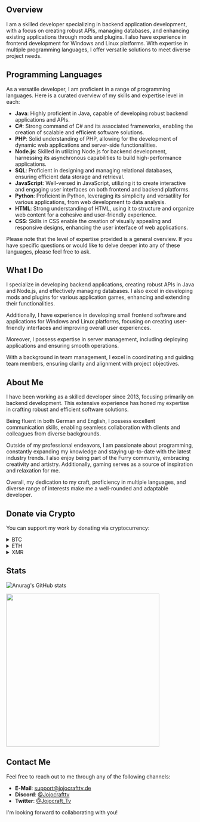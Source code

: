 ## Overview

I am a skilled developer specializing in backend application development, with a focus on creating robust APIs, managing databases, and enhancing existing applications through mods and plugins. I also have experience in frontend development for Windows and Linux platforms. With expertise in multiple programming languages, I offer versatile solutions to meet diverse project needs.

## Programming Languages

As a versatile developer, I am proficient in a range of programming languages. Here is a curated overview of my skills and expertise level in each:

- **Java**: Highly proficient in Java, capable of developing robust backend applications and APIs.
- **C#**: Strong command of C# and its associated frameworks, enabling the creation of scalable and efficient software solutions.
- **PHP**: Solid understanding of PHP, allowing for the development of dynamic web applications and server-side functionalities.
- **Node.js**: Skilled in utilizing Node.js for backend development, harnessing its asynchronous capabilities to build high-performance applications.
- **SQL**: Proficient in designing and managing relational databases, ensuring efficient data storage and retrieval.
- **JavaScript**: Well-versed in JavaScript, utilizing it to create interactive and engaging user interfaces on both frontend and backend platforms.
- **Python**: Proficient in Python, leveraging its simplicity and versatility for various applications, from web development to data analysis.
- **HTML**: Strong understanding of HTML, using it to structure and organize web content for a cohesive and user-friendly experience.
- **CSS**: Skills in CSS enable the creation of visually appealing and responsive designs, enhancing the user interface of web applications.

Please note that the level of expertise provided is a general overview. If you have specific questions or would like to delve deeper into any of these languages, please feel free to ask.

## What I Do

I specialize in developing backend applications, creating robust APIs in Java and Node.js, and effectively managing databases. I also excel in developing mods and plugins for various application games, enhancing and extending their functionalities.

Additionally, I have experience in developing small frontend software and applications for Windows and Linux platforms, focusing on creating user-friendly interfaces and improving overall user experiences.

Moreover, I possess expertise in server management, including deploying applications and ensuring smooth operations.

With a background in team management, I excel in coordinating and guiding team members, ensuring clarity and alignment with project objectives.

## About Me

I have been working as a skilled developer since 2013, focusing primarily on backend development. This extensive experience has honed my expertise in crafting robust and efficient software solutions.

Being fluent in both German and English, I possess excellent communication skills, enabling seamless collaboration with clients and colleagues from diverse backgrounds.

Outside of my professional endeavors, I am passionate about programming, constantly expanding my knowledge and staying up-to-date with the latest industry trends. I also enjoy being part of the Furry community, embracing creativity and artistry. Additionally, gaming serves as a source of inspiration and relaxation for me.

Overall, my dedication to my craft, proficiency in multiple languages, and diverse range of interests make me a well-rounded and adaptable developer.

## Donate via Crypto

You can support my work by donating via cryptocurrency:

<details>
<summary>BTC</summary>
  
> bc1qcvmwsjkpmsllguefryv5wxjca7xn5ap8ur5s40

</details>
<details>
<summary>ETH</summary>
  
> 0x640A0E5b64977c48848c230354d0E6B98428c248

</details>
<details>
<summary>XMR</summary>
  
> 42dKCPbzSUrcCwFHWAxyHCGsBeCkGQDWCQn5XD5vn9HE7dLVWijsRju1g7NdcpPH5UDazJ75dLn8sVrZVAxFkLPZ8hcrm8A

</details>

## Stats

![Anurag's GitHub stats](https://github-readme-stats.vercel.app/api?username=JojocraftTv&count_private=true&theme=radical)

<img width=410 align="center" src="https://github-readme-stats.vercel.app/api/top-langs/?username=JojocraftTv&langs_count=8&theme=radical&hide=css&layout=compact" />

## Contact Me

Feel free to reach out to me through any of the following channels:

- **E-Mail**: [support@jojocrafttv.de](mailto:support@jojocrafttv.de)
- **Discord**: [@Jojocrafttv](https://discord.com/users/417053033428418563)
- **Twitter**: [@Jojocraft_Tv](https://twitter.com/Jojocraft_Tv)

I'm looking forward to collaborating with you!
